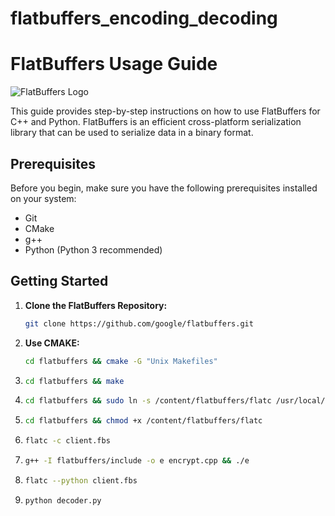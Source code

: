 # flatbuffers_encoding_decoding
# FlatBuffers Usage Guide

![FlatBuffers Logo](https://github.com/google/flatbuffers/raw/master/docs/Images/FlatBuffers.png)

This guide provides step-by-step instructions on how to use FlatBuffers for C++ and Python. FlatBuffers is an efficient cross-platform serialization library that can be used to serialize data in a binary format.

## Prerequisites

Before you begin, make sure you have the following prerequisites installed on your system:

- Git
- CMake
- g++
- Python (Python 3 recommended)

## Getting Started
1. **Clone the FlatBuffers Repository:**
   ```bash
   git clone https://github.com/google/flatbuffers.git
2. **Use CMAKE:**
   ```bash
   cd flatbuffers && cmake -G "Unix Makefiles"
3. 
   ```bash
   cd flatbuffers && make
4. 
   ```bash
   cd flatbuffers && sudo ln -s /content/flatbuffers/flatc /usr/local/bin/flatc
5. 
   ```bash
   cd flatbuffers && chmod +x /content/flatbuffers/flatc
6. 
   ```bash
   flatc -c client.fbs
7.
   ```bash
   g++ -I flatbuffers/include -o e encrypt.cpp && ./e 
8.
   ```bash
   flatc --python client.fbs 
9.
   ```bash
   python decoder.py 
